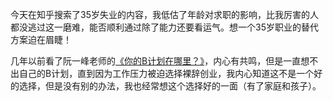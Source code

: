 今天在知乎搜索了35岁失业的内容，我低估了年龄对求职的影响，比我厉害的人都没逃过这一磨难，能否顺利通过除了能力还要看运气。想一个35岁职业的替代方案迫在眉睫！

几年以前看了阮一峰老师的[《你的B计划在哪里？》](http://www.ruanyifeng.com/blog/2016/03/plan-b.html)，内心有共鸣，但是一直想不出自己的B计划，直到因为工作压力被迫选择裸辞创业，我内心知道这不是一个好的选择，但是没有别的办法，我也经常想这个选择好的一面（有了家庭和孩子）。